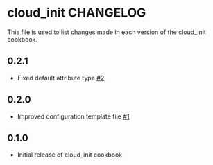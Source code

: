 cloud_init CHANGELOG
====================

This file is used to list changes made in each version of the cloud_init cookbook.

0.2.1
-----
- Fixed default attribute type [#2](https://github.com/Numergy/cloud-init-cookbook/issues/2)

0.2.0
-----
- Improved configuration template file [#1](https://github.com/Numergy/cloud-init-cookbook/pull/1)

0.1.0
-----
- Initial release of cloud_init cookbook

